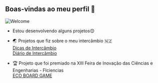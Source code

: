 ## Boas-vindas ao meu perfil 🤍

![Welcome](https://tenor.com/view/barbie-movie-waving-hi-barbie-margot-robbie-gif-3408855248780229322.gif)

- Estou desenvolvendo alguns projetos😊  

- 🌏 Projetos que fiz sobre o meu intercâmbio 🇳🇿  
  [Dicas de Intercâmbio](https://sibellyvih.github.io/dicas_de_intercambio/)  
  [Diário de Intercâmbio](https://sibellyvih.github.io/diario_de_intercambio/)  

- 🏆 Projeto que foi premiado na XIII Feira de Inovação das Ciências e Engenharias - FIciencias  
  [ECO BOARD GAME](https://sibellyvih.github.io/ECO-BOARD-GAME/index.html)  
